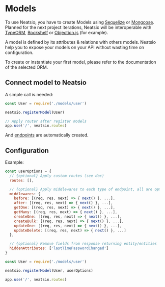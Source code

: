 # Models

To use Neatsio, you have to create Models using [Sequelize](https://sequelize.org/v5/) or [Mongoose](https://mongoosejs.com/docs/guide.html). Planned for the next project iterations, Neatsio will be interoperable with [TypeORM](https://typeorm.io/), [Bookshelf](https://bookshelfjs.org/) or [Objection.js](https://vincit.github.io/objection.js/) (for example).

A model is defined by its attributes & relations with others models. Neatsio help you to expose your models on your API without wasting time on configuration.

To create or instantiate your first model, please refer to the documentation of the selected ORM.

## Connect model to Neatsio

A simple call is needed:

```javascript
const User = require('./models/user')

neatsio.registerModel(User)

// Apply router after register models
app.use('/', neatsio.routes)
```

And [endpoints](/1.x.x/concepts/endpoints) are automatically created.

## Configuration

Example:

```javascript
const userOptions = {
  // {optional} Apply custom routes (see doc)
  routes: [],

  // {optional} Apply middlewares to each type of endpoint, all are optional
  middlewares: {
    before: [(req, res, next) => { next() }, ...],
    after: [(req, res, next) => { next() }, ...],
    getOne: [(req, res, next) => { next() }, ...],
    getMany: [(req, res, next) => { next() }, ...],
    createOne: [(req, res, next) => { next() }, ...],
    createBulk: [(req, res, next) => { next() }, ...],
    updateOne: [(req, res, next) => { next() }, ...],
    updateDelete: [(req, res, next) => { next() }, ...]
  },

  // {optional} Remove fields from response returning entity/entities
  hiddenAttributes: ['lastTimePasswordChanged']
}

const User = require('./models/user')

neatsio.registerModel(User, userOptions)

app.use('/', neatsio.routes)
```
